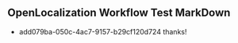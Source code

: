## OpenLocalization Workflow Test MarkDown
* add079ba-050c-4ac7-9157-b29cf120d724 thanks!

<!--HONumber=Jul16_HO4-->


